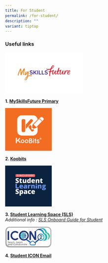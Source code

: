 ```yaml
---
title: For Student
permalink: /for-student/
description: ""
variant: tiptap
---
```

<h3>Useful links</h3>
<div class="isomer-image-wrapper">
<img style="width:50%" height="auto" width="100%" src="/images/msf001.jpg">
</div>
<p><strong>1. <a href="https://www.myskillsfuture.gov.sg/content/student/en/primary.html" rel="noopener noreferrer nofollow" target="_blank">MySkillsFuture Primary</a></strong>
</p>
<div class="isomer-image-wrapper">
<img style="width:30%" height="auto" width="100%" src="/images/koobits96x88.png">
</div>
<p><strong>2. <a href="https://member.koobits.com/" rel="noopener noreferrer nofollow" target="_blank">Koobits</a></strong>
</p>
<div class="isomer-image-wrapper">
<img style="width:30%" height="auto" width="100%" src="/images/SLS%20RS%20480_03.png">
</div>
<p><strong>3. <a href="https://vle.learning.moe.edu.sg/login" rel="noopener noreferrer nofollow" target="_blank">Student Learning Space (SLS)</a></strong> 
<br><em>Additional info : <a href="/files/hbl1.pdf" rel="noopener noreferrer nofollow" target="_blank">SLS Onboard Guide for Student</a></em>
</p>
<div class="isomer-image-wrapper">
<img style="width:30%" height="auto" width="100%" src="/images/icon2_305.png">
</div>
<p><strong>4. <a href="https://workspace.google.com/dashboard" rel="noopener noreferrer nofollow" target="_blank">Student ICON Email</a></strong>
</p>